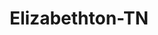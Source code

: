 ---
title: Elizabethton-TN
slug: elizabethton-tn
f_state:
- cms/state/tennessee.md
f_locations:
- cms/payday-loan/advance-america-2283.md
- cms/payday-loan/advance-america-2303.md
- cms/payday-loan/cash-1-6252.md
- cms/payday-loan/cash-2-you-6310.md
- cms/payday-loan/cash-2-you-6313.md
- cms/payday-loan/cash-co-of-elizabeth--6798.md
- cms/payday-loan/cash-company-of-elizabeth-on-6810.md
- cms/payday-loan/check-into-cash-12397.md
- cms/payday-loan/check-into-cash-12455.md
- cms/payday-loan/check-into-cash-of-tennesee-13597.md
- cms/payday-loan/easy-check-cashing-16522.md
- cms/payday-loan/easy-check-cashing-16523.md
- cms/payday-loan/fast-cash-17617.md
- cms/payday-loan/instant-check-cashing-svc-llc-19704.md
- cms/payday-loan/just-check-it-19908.md
- cms/payday-loan/kwik-cash-20107.md
- cms/payday-loan/qwik-cash-25647.md
- cms/payday-loan/south-eastern-lending-26564.md
updated-on: '2024-05-30T13:41:28.615Z'
created-on: '2024-05-30T13:41:28.615Z'
published-on: '2024-05-30T13:54:32.469Z'
f_city: Elizabethton
layout: '[city].html'
tags: city
---
